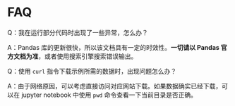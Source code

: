 # FAQ

Q：我在运行部分代码时出现了一些异常，怎么办？

A：Pandas 库的更新很快，所以该文档具有一定的时效性。**一切请以 Pandas 官方文档为准**，或者使用搜索引擎搜索错误输出。

Q：使用 `curl` 指令下载示例所需的数据时，出现问题怎么办？

A：由于网络原因，可以考虑直接访问对应网站下载。如果数据确实已经下载，可以在 jupyter notebook 中使用 `pwd` 命令查看一下当前目录是否正确。
